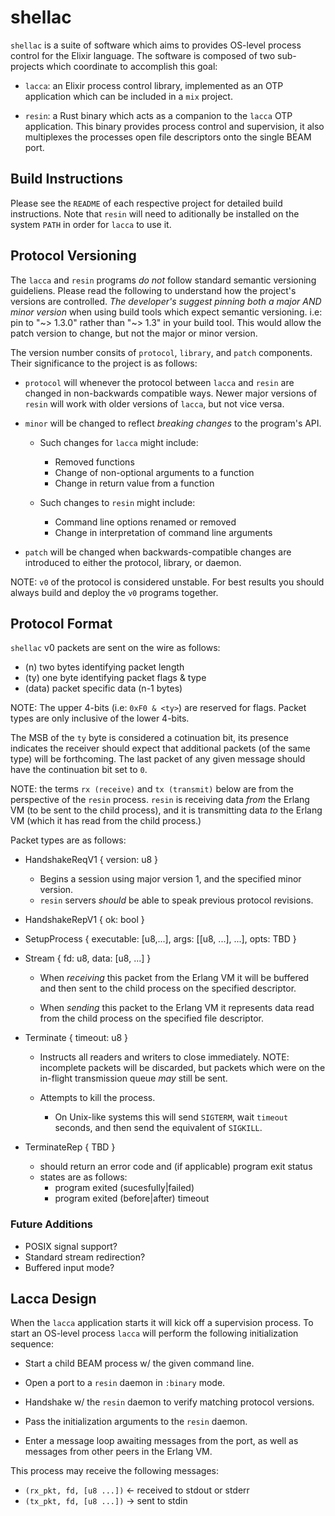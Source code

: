 # shellac

`shellac` is a suite of software which aims to provides OS-level 
process control for the Elixir language. The software is composed of two
sub-projects which coordinate to accomplish this goal:

- `lacca`: an Elixir process control library, implemented as
  an OTP application which can be included in a `mix` project.

- `resin`: a Rust binary which acts as a companion to the `lacca`
  OTP application. This binary provides process control and 
  supervision, it also multiplexes the processes open file descriptors
  onto the single BEAM port.


## Build Instructions

Please see the `README` of each respective project for detailed
build instructions. Note that `resin` will need to aditionally
be installed on the system `PATH` in order for `lacca` to use it.

## Protocol Versioning

The `lacca` and `resin` programs *do not* follow standard semantic versioning
guideliens. Please read the following to understand how the project's versions
are controlled. *The developer's suggest pinning both a major AND minor version*
when using build tools which expect semantic versioning. i.e: pin to
"~> 1.3.0" rather than "~> 1.3" in your build tool. This would allow the patch
version to change, but not the major or minor version.

The version number consits of `protocol`, `library`, and `patch` components.
Their significance to the project is as follows:

- `protocol` will whenever the protocol between `lacca` and `resin` are
  changed in non-backwards compatible ways. Newer major versions of `resin` 
  will work with older versions of `lacca`, but not vice versa.

- `minor` will be changed to reflect *breaking changes* to the program's API.
  - Such changes for `lacca` might include:
    - Removed functions
    - Change of non-optional arguments to a function
    - Change in return value from a function

  - Such changes to `resin` might include:
    - Command line options renamed or removed
    - Change in interpretation of command line arguments

- `patch` will be changed when backwards-compatible changes are introduced
  to either the protocol, library, or daemon.

NOTE: `v0` of the protocol is considered unstable. For best results 
you should always build and deploy the `v0` programs together.

## Protocol Format

`shellac` v0 packets are sent on the wire as follows:

- (n) 		two bytes identifying packet length
- (ty) 		one byte identifying packet flags & type
- (data)	packet specific data (n-1 bytes)


NOTE: The upper 4-bits (i.e: `0xF0 & <ty>`) are reserved for flags.
      Packet types are only inclusive of the lower 4-bits.

The MSB of the `ty` byte is considered a cotinuation bit, its presence
indicates the receiver should expect that additional packets (of the same type)
will be forthcoming. The last packet of any given message should have the
continuation bit set to `0`.

NOTE: the terms `rx (receive)` and `tx (transmit)` below are from the
perspective of the `resin` process. `resin` is receiving data *from*
the Erlang VM (to be sent to the child process), and it is transmitting
data *to* the Erlang VM (which it has read from the child process.)

Packet types are as follows:

- HandshakeReqV1 { version: u8 } 
  - Begins a session using major version 1, and the specified minor version.
  - `resin` servers *should* be able to speak previous protocol revisions.

- HandshakeRepV1 { ok: bool } 

- SetupProcess { executable: [u8,...], args: [[u8, ...], ...], opts: TBD }

- Stream { fd: u8, data: [u8, ...] }
  - When *receiving* this packet from the Erlang VM it will be buffered
    and then sent to the child process on the specified descriptor.

  - When *sending* this packet to the Erlang VM it represents data
    read from the child process on the specified file descriptor.


- Terminate { timeout: u8 }
  - Instructs all readers and writers to close immediately.
    NOTE: incomplete packets will be discarded, but packets which were
    on the in-flight transmission queue *may* still be sent.

  - Attempts to kill the process.
    - On Unix-like systems this will send `SIGTERM`, wait `timeout` seconds, and
      then send the equivalent of `SIGKILL`.

- TerminateRep { TBD }
  - should return an error code and (if applicable) program exit status
  - states are as follows:
    - program exited (sucesfully|failed)
    - program exited (before|after) timeout


### Future Additions

- POSIX signal support?
- Standard stream redirection?
- Buffered input mode?

## Lacca Design

When the `lacca` application starts it will kick off a supervision
process. To start an OS-level process `lacca` will perform the
following initialization sequence:

- Start a child BEAM process w/ the given command line.

- Open a port to a `resin` daemon in `:binary` mode.

- Handshake w/ the `resin` daemon to verify matching protocol versions.

- Pass the initialization arguments to the `resin` daemon.

- Enter a message loop awaiting messages from the port, as well
  as messages from other peers in the Erlang VM.

This process may receive the following messages:

- `(rx_pkt, fd, [u8 ...])` <- received to stdout or stderr
- `(tx_pkt, fd, [u8 ...])` -> sent to stdin


